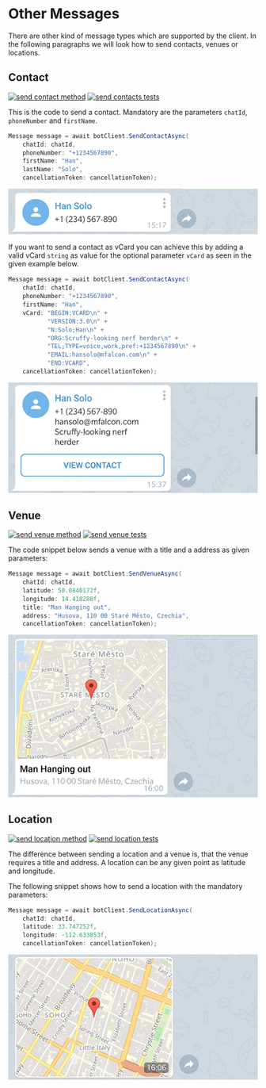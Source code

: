 # Other Messages

There are other kind of message types which are supported by the client. In the following paragraphs we will look how to send contacts, venues or locations.

## Contact

[![send contact method](https://img.shields.io/badge/Bot_API_method-sendContact-blue.svg?style=flat-square)](https://core.telegram.org/bots/api#sendcontact)
[![send contacts tests](https://img.shields.io/badge/Examples-Contact-green.svg?style=flat-square)](https://github.com/TelegramBots/Telegram.Bot/blob/master/test/Telegram.Bot.Tests.Integ/Sending%20Messages/SendingContactMessageTests.cs)

This is the code to send a contact. Mandatory are the parameters `chatId`, `phoneNumber` and `firstName`.

```c#
Message message = await botClient.SendContactAsync(
    chatId: chatId,
    phoneNumber: "+1234567890",
    firstName: "Han",
    lastName: "Solo",
    cancellationToken: cancellationToken);
```

![send contact](../docs/shot-contact.jpg)

If you want to send a contact as vCard you can achieve  this by adding a valid vCard `string` as value for the optional parameter `vCard` as seen in the given example below.

```c#
Message message = await botClient.SendContactAsync(
    chatId: chatId,
    phoneNumber: "+1234567890",
    firstName: "Han",
    vCard: "BEGIN:VCARD\n" +
           "VERSION:3.0\n" +
           "N:Solo;Han\n" +
           "ORG:Scruffy-looking nerf herder\n" +
           "TEL;TYPE=voice,work,pref:+1234567890\n" +
           "EMAIL:hansolo@mfalcon.com\n" +
           "END:VCARD",
    cancellationToken: cancellationToken);
```

![send vcard](../docs/shot-contact_vcard.jpg)

## Venue

[![send venue method](https://img.shields.io/badge/Bot_API_method-sendVenue-blue.svg?style=flat-square)](https://core.telegram.org/bots/api#sendvenue)
[![send venue tests](https://img.shields.io/badge/Examples-Venue-green.svg?style=flat-square)](https://github.com/TelegramBots/Telegram.Bot/blob/master/test/Telegram.Bot.Tests.Integ/Sending%20Messages/SendingVenueMessageTests.cs)

The code snippet below sends a venue with a title and a address as given parameters:

```c#
Message message = await botClient.SendVenueAsync(
    chatId: chatId,
    latitude: 50.0840172f,
    longitude: 14.418288f,
    title: "Man Hanging out",
    address: "Husova, 110 00 Staré Město, Czechia",
    cancellationToken: cancellationToken);
```

![send contact](../docs/shot-venue.jpg)

## Location

[![send location method](https://img.shields.io/badge/Bot_API_method-sendLocation-blue.svg?style=flat-square)](https://core.telegram.org/bots/api#sendlocation)
[![send location tests](https://img.shields.io/badge/Examples-Location-green.svg?style=flat-square)](https://github.com/TelegramBots/Telegram.Bot/blob/master/test/Telegram.Bot.Tests.Integ/Sending%20Messages/SendingVenueMessageTests.cs)

The difference between sending a location and a venue is, that the venue requires a title and address. A location can be any given point as latitude and longitude.

The following snippet shows how to send a location with the mandatory parameters:

```c#
Message message = await botClient.SendLocationAsync(
    chatId: chatId,
    latitude: 33.747252f,
    longitude: -112.633853f,
    cancellationToken: cancellationToken);
```

![send contact](../docs/shot-location.jpg)
